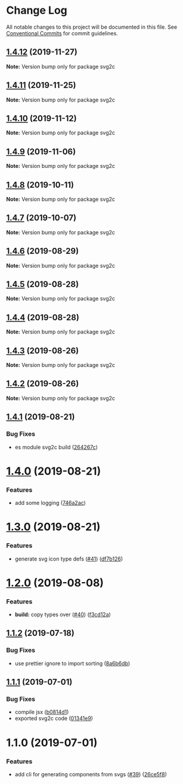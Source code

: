 # Change Log

All notable changes to this project will be documented in this file.
See [Conventional Commits](https://conventionalcommits.org) for commit guidelines.

## [1.4.12](https://github.com/4Catalyzer/cli/compare/svg2c@1.4.11...svg2c@1.4.12) (2019-11-27)

**Note:** Version bump only for package svg2c





## [1.4.11](https://github.com/4Catalyzer/cli/compare/svg2c@1.4.10...svg2c@1.4.11) (2019-11-25)

**Note:** Version bump only for package svg2c





## [1.4.10](https://github.com/4Catalyzer/cli/compare/svg2c@1.4.9...svg2c@1.4.10) (2019-11-12)

**Note:** Version bump only for package svg2c





## [1.4.9](https://github.com/4Catalyzer/cli/compare/svg2c@1.4.8...svg2c@1.4.9) (2019-11-06)

**Note:** Version bump only for package svg2c





## [1.4.8](https://github.com/4Catalyzer/cli/compare/svg2c@1.4.7...svg2c@1.4.8) (2019-10-11)

**Note:** Version bump only for package svg2c





## [1.4.7](https://github.com/4Catalyzer/cli/compare/svg2c@1.4.6...svg2c@1.4.7) (2019-10-07)

**Note:** Version bump only for package svg2c





## [1.4.6](https://github.com/4Catalyzer/cli/compare/svg2c@1.4.5...svg2c@1.4.6) (2019-08-29)

**Note:** Version bump only for package svg2c





## [1.4.5](https://github.com/4Catalyzer/cli/compare/svg2c@1.4.4...svg2c@1.4.5) (2019-08-28)

**Note:** Version bump only for package svg2c





## [1.4.4](https://github.com/4Catalyzer/cli/compare/svg2c@1.4.3...svg2c@1.4.4) (2019-08-28)

**Note:** Version bump only for package svg2c





## [1.4.3](https://github.com/4Catalyzer/cli/compare/svg2c@1.4.2...svg2c@1.4.3) (2019-08-26)

**Note:** Version bump only for package svg2c





## [1.4.2](https://github.com/4Catalyzer/cli/compare/svg2c@1.4.1...svg2c@1.4.2) (2019-08-26)

**Note:** Version bump only for package svg2c





## [1.4.1](https://github.com/4Catalyzer/cli/compare/svg2c@1.4.0...svg2c@1.4.1) (2019-08-21)


### Bug Fixes

* es module svg2c build ([264267c](https://github.com/4Catalyzer/cli/commit/264267c))





# [1.4.0](https://github.com/4Catalyzer/cli/compare/svg2c@1.3.0...svg2c@1.4.0) (2019-08-21)


### Features

* add some logging ([746a2ac](https://github.com/4Catalyzer/cli/commit/746a2ac))





# [1.3.0](https://github.com/4Catalyzer/cli/compare/svg2c@1.2.0...svg2c@1.3.0) (2019-08-21)


### Features

* generate svg icon type defs ([#41](https://github.com/4Catalyzer/cli/issues/41)) ([df7b126](https://github.com/4Catalyzer/cli/commit/df7b126))





# [1.2.0](https://github.com/4Catalyzer/cli/compare/svg2c@1.1.2...svg2c@1.2.0) (2019-08-08)


### Features

* **build:** copy types over ([#40](https://github.com/4Catalyzer/cli/issues/40)) ([f3cd12a](https://github.com/4Catalyzer/cli/commit/f3cd12a))





## [1.1.2](https://github.com/4Catalyzer/cli/compare/svg2c@1.1.1...svg2c@1.1.2) (2019-07-18)


### Bug Fixes

* use prettier ignore to import sorting ([8a6b6db](https://github.com/4Catalyzer/cli/commit/8a6b6db))





## [1.1.1](https://github.com/4Catalyzer/cli/compare/svg2c@1.1.0...svg2c@1.1.1) (2019-07-01)


### Bug Fixes

* compile jsx ([b0814d1](https://github.com/4Catalyzer/cli/commit/b0814d1))
* exported svg2c code ([01341e9](https://github.com/4Catalyzer/cli/commit/01341e9))





# 1.1.0 (2019-07-01)


### Features

* add cli for generating components from svgs ([#39](https://github.com/4Catalyzer/cli/issues/39)) ([26ce5f8](https://github.com/4Catalyzer/cli/commit/26ce5f8))
